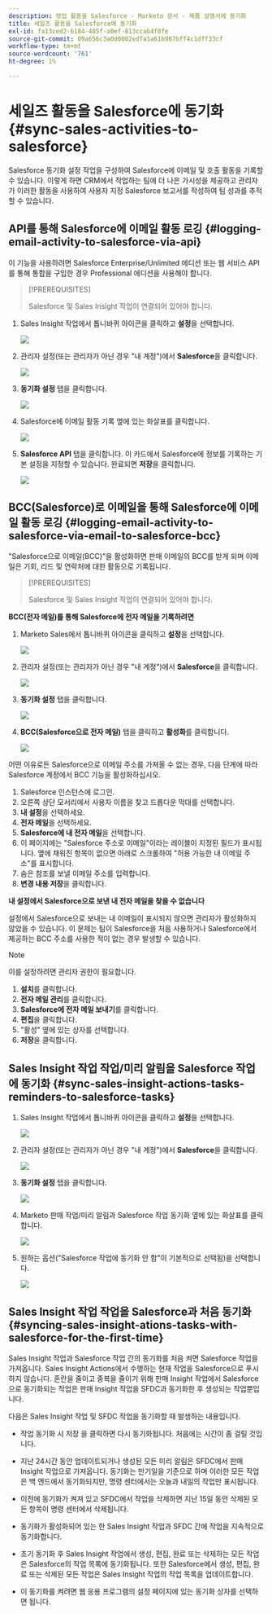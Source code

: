```yaml
---
description: 영업 활동을 Salesforce - Marketo 문서 - 제품 설명서에 동기화
title: 세일즈 활동을 Salesforce에 동기화
exl-id: fa13ced2-6184-485f-a0ef-813ccab4f0fe
source-git-commit: 09a656c3a0d0002edfa1a61b987bff4c1dff33cf
workflow-type: tm+mt
source-wordcount: '761'
ht-degree: 1%

---
```


# 세일즈 활동을 Salesforce에 동기화 {#sync-sales-activities-to-salesforce}

Salesforce 동기화 설정 작업을 구성하여 Salesforce에 이메일 및 호출 활동을 기록할 수 있습니다. 이렇게 하면 CRM에서 작업하는 팀에 더 나은 가시성을 제공하고 관리자가 이러한 활동을 사용하여 사용자 지정 Salesforce 보고서를 작성하여 팀 성과를 추적할 수 있습니다.

## API를 통해 Salesforce에 이메일 활동 로깅 {#logging-email-activity-to-salesforce-via-api}

이 기능을 사용하려면 Salesforce Enterprise/Unlimited 에디션 또는 웹 서비스 API를 통해 통합을 구입한 경우 Professional 에디션을 사용해야 합니다.

>[!PREREQUISITES]
>
>Salesforce 및 Sales Insight 작업이 연결되어 있어야 합니다.

1. Sales Insight 작업에서 톱니바퀴 아이콘을 클릭하고 **설정**&#x200B;을 선택합니다.

   ![](assets/sync-sales-activities-to-salesforce-1.png)

1. 관리자 설정(또는 관리자가 아닌 경우 &quot;내 계정&quot;)에서 **Salesforce**&#x200B;을 클릭합니다.

   ![](assets/sync-sales-activities-to-salesforce-2.png)

1. **동기화 설정** 탭을 클릭합니다.

   ![](assets/sync-sales-activities-to-salesforce-3.png)

1. Salesforce에 이메일 활동 기록 옆에 있는 화살표를 클릭합니다.

   ![](assets/sync-sales-activities-to-salesforce-4.png)

1. **Salesforce API** 탭을 클릭합니다. 이 카드에서 Salesforce에 정보를 기록하는 기본 설정을 지정할 수 있습니다. 완료되면 **저장**&#x200B;을 클릭합니다.

   ![](assets/sync-sales-activities-to-salesforce-5.png)

## BCC(Salesforce)로 이메일을 통해 Salesforce에 이메일 활동 로깅 {#logging-email-activity-to-salesforce-via-email-to-salesforce-bcc}

&quot;Salesforce으로 이메일(BCC)&quot;을 활성화하면 판매 이메일의 BCC를 받게 되며 이메일은 기회, 리드 및 연락처에 대한 활동으로 기록됩니다.

>[!PREREQUISITES]
>
>Salesforce 및 Sales Insight 작업이 연결되어 있어야 합니다.

**BCC(전자 메일)를 통해 Salesforce에 전자 메일을 기록하려면**

1. Marketo Sales에서 톱니바퀴 아이콘을 클릭하고 **설정**&#x200B;을 선택합니다.

   ![](assets/sync-sales-activities-to-salesforce-6.png)

1. 관리자 설정(또는 관리자가 아닌 경우 &quot;내 계정&quot;)에서 **Salesforce**&#x200B;을 클릭합니다.

   ![](assets/sync-sales-activities-to-salesforce-7.png)

1. **동기화 설정** 탭을 클릭합니다.

   ![](assets/sync-sales-activities-to-salesforce-8.png)

1. **BCC(Salesforce으로 전자 메일)** 탭을 클릭하고 **활성화**&#x200B;를 클릭합니다.

   ![](assets/sync-sales-activities-to-salesforce-9.png)

어떤 이유로든 Salesforce으로 이메일 주소를 가져올 수 없는 경우, 다음 단계에 따라 Salesforce 계정에서 BCC 기능을 활성화하십시오.

1. Salesforce 인스턴스에 로그인.
1. 오른쪽 상단 모서리에서 사용자 이름을 찾고 드롭다운 막대를 선택합니다.
1. **내 설정**&#x200B;을 선택하세요.
1. **전자 메일**&#x200B;을 선택하세요.
1. **Salesforce에 내 전자 메일**&#x200B;을 선택합니다.
1. 이 페이지에는 &quot;Salesforce 주소로 이메일&quot;이라는 레이블이 지정된 필드가 표시됩니다. 옆에 채워진 항목이 없으면 아래로 스크롤하여 &quot;허용 가능한 내 이메일 주소&quot;를 표시합니다.
1. 숨은 참조를 보낼 이메일 주소를 입력합니다.
1. **변경 내용 저장**&#x200B;을 클릭합니다.

**내 설정에서 Salesforce으로 보낸 내 전자 메일을 찾을 수 없습니다**

설정에서 Salesforce으로 보내는 내 이메일이 표시되지 않으면 관리자가 활성화하지 않았을 수 있습니다. 이 문제는 팀이 Salesforce을 처음 사용하거나 Salesforce에서 제공하는 BCC 주소를 사용한 적이 없는 경우 발생할 수 있습니다.

>[!NOTE]
>
>이를 설정하려면 관리자 권한이 필요합니다.

1. **설치**&#x200B;를 클릭합니다.
1. **전자 메일 관리**&#x200B;를 클릭합니다.
1. **Salesforce에 전자 메일 보내기**&#x200B;를 클릭합니다.
1. **편집**&#x200B;을 클릭합니다.
1. &quot;활성&quot; 옆에 있는 상자를 선택합니다.
1. **저장**&#x200B;을 클릭합니다.

## Sales Insight 작업 작업/미리 알림을 Salesforce 작업에 동기화 {#sync-sales-insight-actions-tasks-reminders-to-salesforce-tasks}

1. Sales Insight 작업에서 톱니바퀴 아이콘을 클릭하고 **설정**&#x200B;을 선택합니다.

   ![](assets/sync-sales-activities-to-salesforce-10.png)

1. 관리자 설정(또는 관리자가 아닌 경우 &quot;내 계정&quot;)에서 **Salesforce**&#x200B;을 클릭합니다.

   ![](assets/sync-sales-activities-to-salesforce-11.png)

1. **동기화 설정** 탭을 클릭합니다.

   ![](assets/sync-sales-activities-to-salesforce-12.png)

1. Marketo 판매 작업/미리 알림과 Salesforce 작업 동기화 옆에 있는 화살표를 클릭합니다.

   ![](assets/sync-sales-activities-to-salesforce-13.png)

1. 원하는 옵션(&quot;Salesforce 작업에 동기화 안 함&quot;이 기본적으로 선택됨)을 선택합니다.

   ![](assets/sync-sales-activities-to-salesforce-14.png)

## Sales Insight 작업 작업을 Salesforce과 처음 동기화 {#syncing-sales-insight-ations-tasks-with-salesforce-for-the-first-time}

Sales Insight 작업과 Salesforce 작업 간의 동기화를 처음 켜면 Salesforce 작업을 가져옵니다. Sales Insight Actions에서 수행하는 현재 작업을 Salesforce으로 푸시하지 않습니다. 혼란을 줄이고 중복을 줄이기 위해 판매 Insight 작업에서 Salesforce으로 동기화되는 작업은 판매 Insight 작업을 SFDC과 동기화한 후 생성되는 작업뿐입니다.

다음은 Sales Insight 작업 및 SFDC 작업을 동기화할 때 발생하는 내용입니다.

* 작업 동기화 시 저장 을 클릭하면 다시 동기화됩니다. 처음에는 시간이 좀 걸릴 것입니다.

* 지난 24시간 동안 업데이트되거나 생성된 모든 미리 알림은 SFDC에서 판매 Insight 작업으로 가져옵니다. 동기화는 만기일을 기준으로 하며 이러한 모든 작업은 백 엔드에서 동기화되지만, 명령 센터에서는 오늘과 내일의 작업만 표시됩니다.

* 이전에 동기화가 켜져 있고 SFDC에서 작업을 삭제하면 지난 15일 동안 삭제된 모든 항목이 명령 센터에서 삭제됩니다.

* 동기화가 활성화되어 있는 한 Sales Insight 작업과 SFDC 간에 작업을 지속적으로 동기화합니다.

* 초기 동기화 후 Sales Insight 작업에서 생성, 편집, 완료 또는 삭제하는 모든 작업은 Salesforce의 작업 목록에 동기화됩니다. 또한 Salesforce에서 생성, 편집, 완료 또는 삭제된 모든 작업은 Sales Insight 작업의 작업 목록을 업데이트합니다.

* 이 동기화를 켜려면 웹 응용 프로그램의 설정 페이지에 있는 동기화 상자를 선택하면 됩니다.
